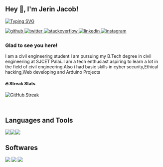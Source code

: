 
## Hey 👋, I'm Jerin Jacob!  
  [![Typing SVG](https://readme-typing-svg.herokuapp.com?color=%2336BCF7&lines=civil+engineering+student;Web+Developer;Always+learning+new+things)](https://git.io/typing-svg)

<a href="https://github.com/jerinja" target="_blank">
<img src=https://img.shields.io/badge/github-%2324292e.svg?&style=for-the-badge&logo=github&logoColor=white alt=github style="margin-bottom: 5px;" />
</a>
<a href="https://twitter.com/@JerinJa33556023" target="_blank">
<img src=https://img.shields.io/badge/twitter-%2300acee.svg?&style=for-the-badge&logo=twitter&logoColor=white alt=twitter style="margin-bottom: 5px;" />
</a>
<a href="https://stackoverflow.com/users/Jerin Jacob" target="_blank">
<img src=https://img.shields.io/badge/stackoverflow-%23F28032.svg?&style=for-the-badge&logo=stackoverflow&logoColor=white alt=stackoverflow style="margin-bottom: 5px;" />
</a>
<a href="https://linkedin.com/in//jerin-jacob-7418571bb/" target="_blank">
<img src=https://img.shields.io/badge/linkedin-%231E77B5.svg?&style=for-the-badge&logo=linkedin&logoColor=white alt=linkedin style="margin-bottom: 5px;" />
</a>
<a href="https://instagram.com/_jerinjac0b_" target="_blank">
<img src=https://img.shields.io/badge/instagram-%23000000.svg?&style=for-the-badge&logo=instagram&logoColor=white alt=instagram style="margin-bottom: 5px;" />
</a>  
  



### Glad to see you here!  
I am a civil engineering student I am pursuing my B.Tech degree in civil engineering at SJCET Palai..I am a tech enthusiast aspiring to learn a lot in the field of civil engineering.Also i had basic skills in cyber security,Ethical hacking,Web developing and Arduino Projects
<br/>  

<h4>🔥 Streak Stats</h4>


[![GitHub Streak](http://github-readme-streak-stats.herokuapp.com?user=jerinja&theme=github-dark&hide_border=false&date_format=M%20j%5B%2C%20Y%5D)](https://git.io/streak-stats)



<br/>  


## Languages and Tools  

<img src="https://img.icons8.com/color/50/000000/html-5.png"/><img src="https://img.icons8.com/color/50/000000/css3.png"/><img src="https://img.icons8.com/color/50/000000/javascript.png"/>

## Softwares
<img src="https://img.icons8.com/fluency/50/000000/windows-11.png"/>    <img src="https://img.icons8.com/fluency/50/000000/visual-studio-code-2019.png"/>     <img src="https://img.icons8.com/color/48/000000/arduino.png"/>
